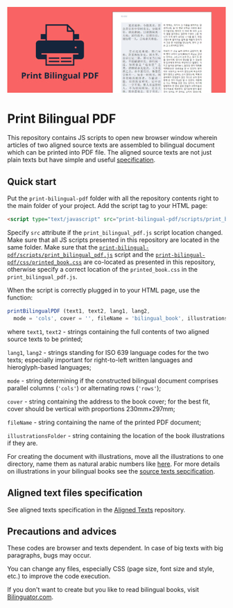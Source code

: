 ![](demonstration/img/banner.png)

# Print Bilingual PDF

This repository contains JS scripts to open new browser window wherein articles of two aligned source texts are assembled to bilingual document which can be printed into PDF file. The aligned source texts are not just plain texts but have simple and useful [specification](#aligned-text-files-specification).

## Quick start

Put the `print-bilingual-pdf` folder with all the repository contents right to the main folder of your project. Add the script tag to your HTML page:

```html
<script type="text/javascript" src="print-bilingual-pdf/scripts/print_bilingual_pdf.js"></script>
```

Specify `src` attribute if the `print_bilingual_pdf.js` script location changed. Make sure that all JS scripts presented in this repository are located in the same folder. Make sure that the [`print-bilingual-pdf/scripts/print_bilingual_pdf.js`](scripts/print_bilingual_pdf.js) script and the [`print-bilingual-pdf/css/printed_book.css`](css/printed_book.css) are co-located as presented in this repository, otherwise specify a correct location of the `printed_book.css` in the `print_bilingual_pdf.js`.

When the script is correctly plugged in to your HTML page, use the function:

```javascript
printBilingualPDF (text1, text2, lang1, lang2,
  mode = 'cols', cover = '', fileName = 'bilingual_book', illustrationsFolder = '/');
```

where `text1`, `text2` - strings containing the full contents of two aligned source texts to be printed;

`lang1`, `lang2` - strings standing for ISO 639 language codes for the two texts; especially important for right-to-left written languages and hieroglyph-based languages;

`mode` - string determining if the constructed bilingual document comprises parallel columns (`'cols'`) or alternating rows (`'rows'`);

`cover` - string containing the address to the book cover; for the best fit, cover should be vertical with proportions 230mm×297mm;

`fileName` - string containing the name of the printed PDF document;

`illustrationsFolder` - string containing the location of the book illustrations if they are.

For creating the document with illustrations, move all the illustrations to one directory, name them as natural arabiс numbers like [here](demonstration/img/illustrations). For more details on illustrations in your bilingual books see the [source texts sepcification](https://github.com/bilinguator/bilingual-formats/blob/main/README.md#book-body).

## Aligned text files specification

See aligned texts specification in the [Aligned Texts](https://github.com/bilinguator/aligned-texts#aligned-text-files-specification) repository.

## Precautions and advices

These codes are browser and texts dependent. In case of big texts with big paragraphs, bugs may occur.

You can change any files, especially CSS (page size, font size and style, etc.) to improve the code execution.

If you don't want to create but you like to read bilingual books, visit [Bilinguator.com](https://bilinguator.com/).
